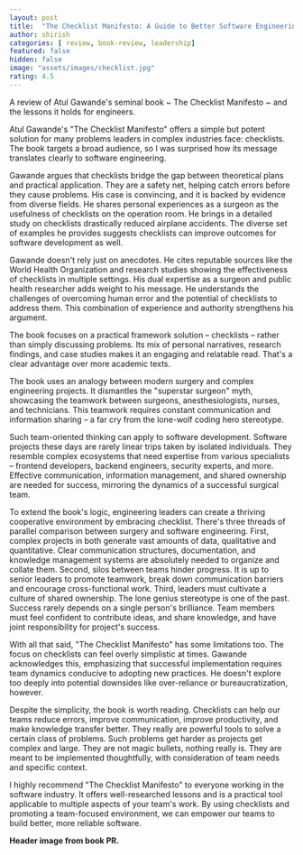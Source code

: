 ```yaml
---
layout: post
title:  "The Checklist Manifesto: A Guide to Better Software Engineering"
author: shirish
categories: [ review, book-review, leadership]
featured: false
hidden: false
image: "assets/images/checklist.jpg"
rating: 4.5
---
```


A review of Atul Gawande's seminal book ~ The Checklist Manifesto ~ and the lessons it holds for engineers.

Atul Gawande's "The Checklist Manifesto" offers a simple but potent solution for many problems leaders in complex industries face: checklists. The book targets a broad audience, so I was surprised how its message translates clearly to software engineering.

Gawande argues that checklists bridge the gap between theoretical plans and practical application. They are a safety net, helping catch errors before they cause problems. His case is convincing, and it is backed by evidence from diverse fields.  He shares personal experiences as a surgeon as the usefulness of checklists on the operation room. He brings in a detailed study on checklists drastically reduced airplane accidents. The diverse set of examples he provides suggests checklists can improve outcomes for software development as well.

Gawande doesn't rely just on anecdotes. He cites reputable sources like the World Health Organization and research studies showing the effectiveness of checklists in multiple settings.  His dual expertise as a surgeon and public health researcher adds weight to his message. He understands the challenges of overcoming human error and the potential of checklists to address them. This combination of experience and authority strengthens his argument.

The book focuses on a practical framework solution – checklists – rather than simply discussing problems.  Its mix of personal narratives, research findings, and case studies makes it an engaging and relatable read. That's a clear advantage over more academic texts.

The book uses an analogy between modern surgery and complex engineering projects.  It dismantles the "superstar surgeon" myth, showcasing the teamwork between surgeons, anesthesiologists, nurses, and technicians. This teamwork requires constant communication and information sharing – a far cry from the lone-wolf coding hero stereotype.

Such team-oriented thinking can apply to software development. Software projects these days are rarely linear trips taken by isolated individuals.  They resemble complex ecosystems that need expertise from various specialists – frontend developers, backend engineers, security experts, and more. Effective communication, information management, and shared ownership are needed for success, mirroring the dynamics of a successful surgical team.

To extend the book's logic, engineering leaders can create a thriving cooperative environment by embracing checklist. There's three threads of parallel comparison between surgery and software engineering. First, complex projects in both generate vast amounts of data, qualitative and quantitative. Clear communication structures, documentation, and knowledge management systems are absolutely needed to organize and collate them.  Second, silos between teams hinder progress. It is up to senior leaders to promote teamwork, break down communication barriers and encourage cross-functional work. Third, leaders must cultivate a culture of shared ownership. The lone genius stereotype is one of the past. Success rarely depends on a single person's brilliance. Team members must feel confident to contribute ideas, and share knowledge, and have joint responsibility for project's success.

With all that said, "The Checklist Manifesto" has some limitations too. The focus on checklists can feel overly simplistic at times. Gawande acknowledges this, emphasizing that successful implementation requires team dynamics conducive to adopting new practices.  He doesn't explore too deeply into potential downsides like over-reliance or bureaucratization, however.

Despite the simplicity, the book is worth reading. Checklists can help our teams reduce errors, improve communication, improve productivity, and make knowledge transfer better. They really are powerful tools to solve a certain class of problems. Such problems get harder as projects get complex and large. They are not magic bullets, nothing really is. They are meant to be implemented thoughtfully, with consideration of team needs and  specific context.

I highly recommend "The Checklist Manifesto" to everyone working in the software industry. It offers well-researched lessons and is a practical tool applicable to multiple aspects of your team's work. By using checklists and promoting a team-focused environment, we can empower our teams to build better, more reliable software. 

__Header image from book PR.__